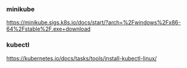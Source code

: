 
### minikube

https://minikube.sigs.k8s.io/docs/start/?arch=%2Fwindows%2Fx86-64%2Fstable%2F.exe+download


### kubectl

https://kubernetes.io/docs/tasks/tools/install-kubectl-linux/
